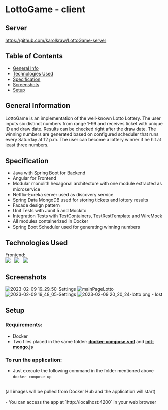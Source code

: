 # LottoGame - client

## Server
https://github.com/karolkraw/LottoGame-server

## Table of Contents
* [General Info](#general-information)
* [Technologies Used](#technologies-used)
* [Specification](#specification)
* [Screenshots](#screenshots)
* [Setup](#Setup)


## General Information
LottoGame is an implementation of the well-known Lotto Lottery.
The user inputs six distinct numbers from range 1-99 and receives ticket with unique ID and draw date.
Results can be checked right after the draw date.
The winning numbers are generated based on configured scheduler that runs every Saturday at 12 p.m.
The user can become a lottery winner if he hit at least three numbers.


## Specification

- Java with Spring Boot for Backend
- Angular for Frontend
- Modular monolith hexagonal architecture with one module extracted as microservice
- Netflix-Eureka server used as discovery service
- Spring Data MongoDB used for storing tickets and lottery results
- Facade design pattern
- Unit Tests with Junit 5 and Mockito
- Integration Tests with TestContainers, TestRestTemplate and WireMock
- All modules containerized in Docker
- Spring Boot Scheduler used for generating winning numbers



## Technologies Used


Frontend:<br>
<img src="https://img.shields.io/badge/angular-%23DD0031.svg?style=for-the-badge&logo=angular&logoColor=white"> &nbsp;
<img src="https://img.shields.io/badge/HTML5-E34F26?style=for-the-badge&logo=html5&logoColor=white"> &nbsp;
<img src="https://img.shields.io/badge/CSS3-1572B6?style=for-the-badge&logo=css3&logoColor=white"> &nbsp;



## Screenshots

![2023-02-09 19_29_50-Settings](https://user-images.githubusercontent.com/71384877/217914830-7e68a821-6164-41ae-ad3a-7f2a4d02f39d.png)
![mainPageLotto](https://user-images.githubusercontent.com/71384877/217914971-7aa9893f-4130-499e-965e-1f1fad5c98ba.png)
![2023-02-09 19_48_05-Settings](https://user-images.githubusercontent.com/71384877/217914840-417cc7ea-dfe8-4301-b7e9-06f1ecaf8a64.png)
![2023-02-09 20_20_24-lotto png ‎- lost](https://user-images.githubusercontent.com/71384877/217915957-231117c9-6d2a-4f7c-9860-3abe4d0508bd.png)


## Setup

### Requirements:
- Docker
- Two files placed in the same folder: **[docker-compose.yml](https://github.com/kalqa/LottoExcelentKarol/blob/master/docker-compose.yml)**
  and **[init-mongo.js](https://github.com/kalqa/LottoExcelentKarol/blob/master/init-mongo.js)** <br>

### To run the application:
- Just execute the following command in the folder mentioned above <br>
  ``
  docker compose up
  `` 
<br>
(all images will be pulled from Docker Hub and the application will start)
<br>
  <br>
- You can access the app at `http://localhost:4200` in your web browser







